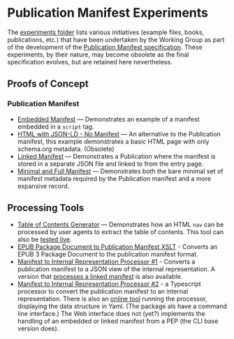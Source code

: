 # Publication Manifest Experiments

The [experiments folder](https://github.com/w3c/pub-manifest/tree/master/experiments) lists various initiatives (example files, books, publications, etc.) that have been undertaken by the Working Group as part of the development of the [Publication Manifest specification](https://www.w3.org/TR/pub-manifest/). These experiments, by their nature, may become obsolete as the final specification evolves, but are retained here nevertheless.

## Proofs of Concept

### Publication Manifest

- [Embedded Manifest](https://github.com/w3c/pub-manifest/tree/master/experiments/manifest_script) — Demonstrates an example of a manifest embedded in a `script` tag.
- [HTML with JSON-LD - No Manifest](https://github.com/w3c/pub-manifest/tree/master/experiments/html-schema-org-json-ld) — An alternative to the  Publication manifest, this example demonstrates a basic HTML page with only schema.org metadata. (Obsolete)
- [Linked Manifest](https://github.com/w3c/pub-manifest/tree/master/experiments/separate_manifest) — Demonstrates a Publication where the manifest is stored in a separate JSON file and linked to from the entry page.
- [Minimal and Full Manifest](https://github.com/w3c/pub-manifest/tree/master/experiments/w3c_rec) — Demonstrates both the bare minimal set of manifest metadata required by the Publication manifest and a more expansive record.

## Processing Tools

- [Table of Contents Generator](https://github.com/w3c/tree/master/experiments/toc_generator) — Demonstrates how an HTML `nav` can be processed by user agents to extract the table of contents. This tool can also be [tested live](https://w3c.github.io/pub-manifest/experiments/toc_generator/).
- [EPUB Package Document to Publication Manifest XSLT](https://github.com/w3c/pub-manifest/tree/master/experiments/epub_package_xslt) - Converts an EPUB 3 Package Document to the publication manifest format.
- [Manifest to Internal Representation Processor #1](https://raw.githack.com/w3c/pub-manifest/master/experiments/manifest-to-internal-processor/index.html) - Converts a publication manifest to a JSON view of the internal representation. A version that [processes a linked manifest](https://raw.githack.com/w3c/pub-manifest/master/experiments/manifest-to-internal-processor/linked.html) is also available.
- [Manifest to Internal Representation Processor #2](https://github.com/iherman/PubManifest) - a Typescript processor to convert the publication manifest to an internal representation. There is also an [online tool](https://iherman.github.io/PubManifest/webview/index.html) running the processor, displaying the data structure in Yaml. (The package als have a command line interface.) The Web interface does not (yet?) implements the handling of an embedded or linked manifest from a PEP (the CLI base version does).

